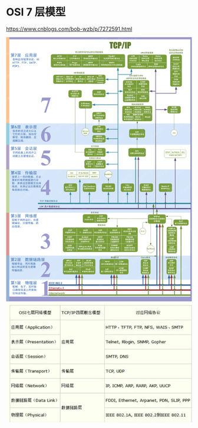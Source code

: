 # OSI 7 层模型

https://www.cnblogs.com/bob-wzb/p/7272591.html

![img.png](OSI七层.png)
![img.png](OSI和TCP-IP对比.png)